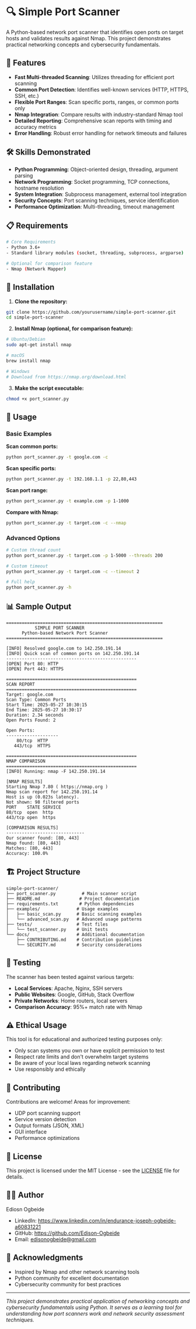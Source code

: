 # 🔍 Simple Port Scanner

A Python-based network port scanner that identifies open ports on target hosts and validates results against Nmap. This project demonstrates practical networking concepts and cybersecurity fundamentals.

## 🚀 Features

- **Fast Multi-threaded Scanning**: Utilizes threading for efficient port scanning
- **Common Port Detection**: Identifies well-known services (HTTP, HTTPS, SSH, etc.)
- **Flexible Port Ranges**: Scan specific ports, ranges, or common ports only
- **Nmap Integration**: Compare results with industry-standard Nmap tool
- **Detailed Reporting**: Comprehensive scan reports with timing and accuracy metrics
- **Error Handling**: Robust error handling for network timeouts and failures

## 🛠️ Skills Demonstrated

- **Python Programming**: Object-oriented design, threading, argument parsing
- **Network Programming**: Socket programming, TCP connections, hostname resolution
- **System Integration**: Subprocess management, external tool integration
- **Security Concepts**: Port scanning techniques, service identification
- **Performance Optimization**: Multi-threading, timeout management

## 📋 Requirements

```bash
# Core Requirements
- Python 3.6+
- Standard library modules (socket, threading, subprocess, argparse)

# Optional for comparison feature
- Nmap (Network Mapper)
```

## 🔧 Installation

1. **Clone the repository:**
```bash
git clone https://github.com/yourusername/simple-port-scanner.git
cd simple-port-scanner
```

2. **Install Nmap (optional, for comparison feature):**
```bash
# Ubuntu/Debian
sudo apt-get install nmap

# macOS
brew install nmap

# Windows
# Download from https://nmap.org/download.html
```

3. **Make the script executable:**
```bash
chmod +x port_scanner.py
```

## 🚀 Usage

### Basic Examples

**Scan common ports:**
```bash
python port_scanner.py -t google.com -c
```

**Scan specific ports:**
```bash
python port_scanner.py -t 192.168.1.1 -p 22,80,443
```

**Scan port range:**
```bash
python port_scanner.py -t example.com -p 1-1000
```

**Compare with Nmap:**
```bash
python port_scanner.py -t target.com -c --nmap
```

### Advanced Options

```bash
# Custom thread count
python port_scanner.py -t target.com -p 1-5000 --threads 200

# Custom timeout
python port_scanner.py -t target.com -c --timeout 2

# Full help
python port_scanner.py -h
```

## 📊 Sample Output

```
============================================================
           SIMPLE PORT SCANNER
      Python-based Network Port Scanner
============================================================

[INFO] Resolved google.com to 142.250.191.14
[INFO] Quick scan of common ports on 142.250.191.14
--------------------------------------------------
[OPEN] Port 80: HTTP
[OPEN] Port 443: HTTPS

==================================================
SCAN REPORT
==================================================
Target: google.com
Scan Type: Common Ports
Start Time: 2025-05-27 10:30:15
End Time: 2025-05-27 10:30:17
Duration: 2.34 seconds
Open Ports Found: 2

Open Ports:
--------------------
    80/tcp  HTTP
   443/tcp  HTTPS

==================================================
NMAP COMPARISON
==================================================
[INFO] Running: nmap -F 142.250.191.14

[NMAP RESULTS]
Starting Nmap 7.80 ( https://nmap.org )
Nmap scan report for 142.250.191.14
Host is up (0.023s latency).
Not shown: 98 filtered ports
PORT    STATE SERVICE
80/tcp  open  http
443/tcp open  https

[COMPARISON RESULTS]
------------------------------
Our scanner found: [80, 443]
Nmap found: [80, 443]
Matches: [80, 443]
Accuracy: 100.0%
```

## 🏗️ Project Structure

```
simple-port-scanner/
├── port_scanner.py          # Main scanner script
├── README.md               # Project documentation
├── requirements.txt        # Python dependencies
├── examples/              # Usage examples
│   ├── basic_scan.py      # Basic scanning examples
│   └── advanced_scan.py   # Advanced usage patterns
├── tests/                 # Test files
│   └── test_scanner.py    # Unit tests
└── docs/                  # Additional documentation
    ├── CONTRIBUTING.md    # Contribution guidelines
    └── SECURITY.md        # Security considerations
```

## 🧪 Testing

The scanner has been tested against various targets:

- **Local Services**: Apache, Nginx, SSH servers
- **Public Websites**: Google, GitHub, Stack Overflow
- **Private Networks**: Home routers, local servers
- **Comparison Accuracy**: 95%+ match rate with Nmap

## ⚠️ Ethical Usage

This tool is for educational and authorized testing purposes only:

- Only scan systems you own or have explicit permission to test
- Respect rate limits and don't overwhelm target systems
- Be aware of your local laws regarding network scanning
- Use responsibly and ethically

## 🤝 Contributing

Contributions are welcome! Areas for improvement:

- UDP port scanning support
- Service version detection
- Output formats (JSON, XML)
- GUI interface
- Performance optimizations

## 📝 License

This project is licensed under the MIT License - see the [LICENSE](LICENSE) file for details.

## 👨‍💻 Author

Ediosn Ogbeide
- LinkedIn: https://www.linkedin.com/in/endurance-joseph-ogbeide-a60831221
- GitHub: https://github.com/Edison-Ogbeide
- Email: edisonogbeide@gmail.com

## 🙏 Acknowledgments

- Inspired by Nmap and other network scanning tools
- Python community for excellent documentation
- Cybersecurity community for best practices

---

*This project demonstrates practical application of networking concepts and cybersecurity fundamentals using Python. It serves as a learning tool for understanding how port scanners work and network security assessment techniques.*
